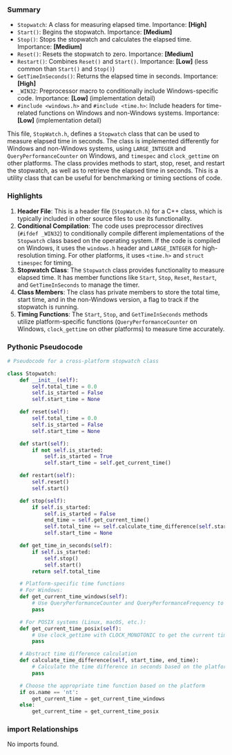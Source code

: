 

### Summary



* `Stopwatch`: A class for measuring elapsed time. Importance: **[High]**
* `Start()`: Begins the stopwatch. Importance: **[Medium]**
* `Stop()`: Stops the stopwatch and calculates the elapsed time. Importance: **[Medium]**
* `Reset()`: Resets the stopwatch to zero. Importance: **[Medium]**
* `Restart()`: Combines `Reset()` and `Start()`. Importance: **[Low]** (less common than `Start()` and `Stop()`)
* `GetTimeInSeconds()`: Returns the elapsed time in seconds. Importance: **[High]**
* `_WIN32`: Preprocessor macro to conditionally include Windows-specific code. Importance: **[Low]** (implementation detail)
* `#include <windows.h>` and `#include <time.h>`: Include headers for time-related functions on Windows and non-Windows systems. Importance: **[Low]** (implementation detail)

This file, `StopWatch.h`, defines a `Stopwatch` class that can be used to measure elapsed time in seconds. The class is implemented differently for Windows and non-Windows systems, using `LARGE_INTEGER` and `QueryPerformanceCounter` on Windows, and `timespec` and `clock_gettime` on other platforms. The class provides methods to start, stop, reset, and restart the stopwatch, as well as to retrieve the elapsed time in seconds. This is a utility class that can be useful for benchmarking or timing sections of code.

### Highlights



1. **Header File**: This is a header file (`StopWatch.h`) for a C++ class, which is typically included in other source files to use its functionality.
2. **Conditional Compilation**: The code uses preprocessor directives (`#ifdef _WIN32`) to conditionally compile different implementations of the `Stopwatch` class based on the operating system. If the code is compiled on Windows, it uses the `windows.h` header and `LARGE_INTEGER` for high-resolution timing. For other platforms, it uses `<time.h>` and `struct timespec` for timing.
3. **Stopwatch Class**: The `Stopwatch` class provides functionality to measure elapsed time. It has member functions like `Start`, `Stop`, `Reset`, `Restart`, and `GetTimeInSeconds` to manage the timer.
4. **Class Members**: The class has private members to store the total time, start time, and in the non-Windows version, a flag to track if the stopwatch is running.
5. **Timing Functions**: The `Start`, `Stop`, and `GetTimeInSeconds` methods utilize platform-specific functions (`QueryPerformanceCounter` on Windows, `clock_gettime` on other platforms) to measure time accurately.

### Pythonic Pseudocode

```python
# Pseudocode for a cross-platform stopwatch class

class Stopwatch:
    def __init__(self):
        self.total_time = 0.0
        self.is_started = False
        self.start_time = None

    def reset(self):
        self.total_time = 0.0
        self.is_started = False
        self.start_time = None

    def start(self):
        if not self.is_started:
            self.is_started = True
            self.start_time = self.get_current_time()

    def restart(self):
        self.reset()
        self.start()

    def stop(self):
        if self.is_started:
            self.is_started = False
            end_time = self.get_current_time()
            self.total_time += self.calculate_time_difference(self.start_time, end_time)
            self.start_time = None

    def get_time_in_seconds(self):
        if self.is_started:
            self.stop()
            self.start()
        return self.total_time

    # Platform-specific time functions
    # For Windows:
    def get_current_time_windows(self):
        # Use QueryPerformanceCounter and QueryPerformanceFrequency to get the current time
        pass

    # For POSIX systems (Linux, macOS, etc.):
    def get_current_time_posix(self):
        # Use clock_gettime with CLOCK_MONOTONIC to get the current time
        pass

    # Abstract time difference calculation
    def calculate_time_difference(self, start_time, end_time):
        # Calculate the time difference in seconds based on the platform
        pass

    # Choose the appropriate time function based on the platform
    if os.name == 'nt':
        get_current_time = get_current_time_windows
    else:
        get_current_time = get_current_time_posix
```


### import Relationships

No imports found.